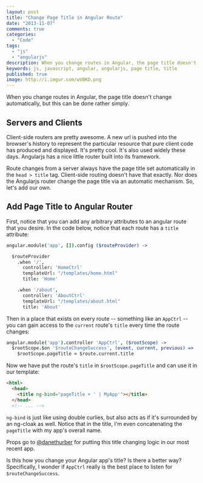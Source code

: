 ```yaml
---
layout: post
title: "Change Page Title in Angular Route"
date: "2013-11-07"
comments: true
categories:
  - "Code"
tags:
  - "js"
  - "angularjs"
description: When you change routes in Angular, the page title doesn't change automatically, but this can be done rather simply.
keywords: js, javascript, angular, angularjs, page title, title
published: true
image: http://i.imgur.com/wVBKD.png
---
```


When you change routes in Angular, the page title doesn't change automatically, but this can be done rather simply.

<!--more-->

## Servers and Clients

Client-side routers are pretty awesome.  A new url is pushed into the browser's history to represent the particular resource that pure client code has produced and displayed.  It's pretty cool.  It's also used widely these days.  Angularjs has a nice little router built into its framework.

Route changes from a server always have the page title set automatically in the `head > title` tag.  Client-side routing doesn't have that exactly.  Nor does the Angularjs router change the page title via an automatic mechanism.  So, let's add our own.

## Add Page Title to Angular Router

First, notice that you can add any arbitrary attributes to an angular route that you desire.  In the code below, notice that each route has a `title` attribute:

```coffeescript
angular.module('app', []).config ($routeProvider) ->

  $routeProvider
    .when '/',
      controller: 'HomeCtrl'
      templateUrl: "/templates/home.html"
      title: 'Home'

    .when '/about',
      controller: 'AboutCtrl'
      templateUrl: "/templates/about.html"
      title: 'About'
```

Then in a place that exists on every route -- something like an `AppCtrl` -- you can gain access to the `current` route's `title` every time the route changes:

```coffeescript
angular.module('app').controller 'AppCtrl', ($rootScope) ->
  $rootScope.$on '$routeChangeSuccess', (event, current, previous) =>
    $rootScope.pageTitle = $route.current.title
```

Now we have put the route's `title` in `$rootScope.pageTitle` and can use it in our template:

```html
<html>
  <head>
    <title ng-bind="pageTitle + ' | MyApp'"></title>
  </head>
  <!-- ... -->
```

`ng-bind` is just like using double curlies, but also acts as if it's surrounded by an ng-cloak as well.  Notice that in the title, I'm even concatenating the `pageTitle` with my app's overall name.

Props go to [@danethurber](http://github.com/danethurber) for putting this title changing logic in our most recent app.

Is this how you change your Angular app's title?  Is there a better way?  Specifically, I wonder if `AppCtrl` really is the best place to listen for `$routeChangeSuccess`.
